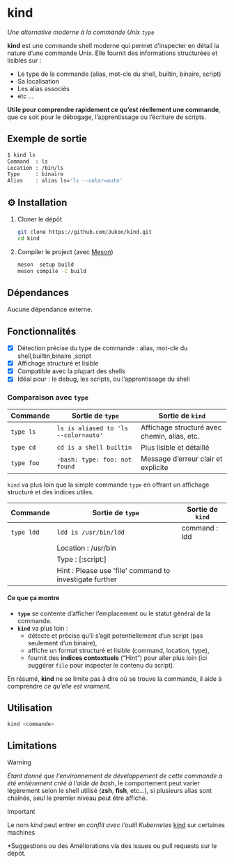 # kind 
_Une alternative moderne à la commande Unix `type`_

**kind** est une commande shell moderne qui permet d’inspecter en détail la nature d’une commande Unix. Elle fournit des informations structurées et lisibles sur :
* Le type de la commande (alias, mot-cle du shell, builtin, binaire, script)
* Sa localisation
* Les alias associés
* etc ... 

**Utile pour comprendre rapidement ce qu’est réellement une commande**, que ce soit pour le débogage, l’apprentissage ou l’écriture de scripts.
## Exemple de sortie 
```bash 
$ kind ls
Command  : ls  
Location : /bin/ls  
Type     : binaire  
Alias    : alias ls='ls --color=auto'
```

## ⚙️ Installation
1. Cloner le dépôt
   ```bash
   git clone https://github.com/Jukoo/kind.git
   cd kind
   ```
2. Compiler le project (avec [Meson](https://mesonbuild.com/)) 
   ```bash
   meson  setup build
   meson compile -C build
   ```

## Dépendances
Aucune dépendance externe.

## Fonctionnalités

- [x] Détection précise du type de commande : alias, mot-cle du shell,builtin,binaire ,script
- [x] Affichage structuré et lisible
- [x] Compatible avec la plupart des shells 
- [x] Idéal pour : le debug, les scripts, ou l’apprentissage du shell

### Comparaison avec `type` 

| Commande   | Sortie de `type`                     | Sortie de `kind`                             |
| ---------- | ------------------------------------ | -------------------------------------------- |
| `type ls`  | `ls is aliased to 'ls --color=auto'` | Affichage structuré avec chemin, alias, etc. |
| `type cd`  | `cd is a shell builtin`              | Plus lisible et détaillé                     |
| `type foo` | `-bash: type: foo: not found`        | Message d’erreur clair et explicite          |


`kind` va plus loin que la simple commande `type` en offrant un affichage structuré et des indices utiles.

| Commande   | Sortie de `type`            | Sortie de `kind`                                        |
|------------|-----------------------------|---------------------------------------------------------|
| `type ldd` | `ldd is /usr/bin/ldd`       |  command : ldd                                          |
|                                          |  Location : /usr/bin <is potentially a script>          |
|                                          |  Type : [:script:]                                      |
|                                          |  Hint : Please use 'file' command to investigate further|
                                          

#### Ce que ça montre

- **`type`** se contente d’afficher l’emplacement ou le statut général de la commande.
- **`kind`** va plus loin :
  - détecte et précise qu’il s’agit potentiellement d’un script (pas seulement d’un binaire),
  - affiche un format structuré et lisible (command, location, type),
  - fournit des **indices contextuels** (“Hint”) pour aller plus loin (ici suggérer `file` pour inspecter le contenu du script).

En résumé, **kind** ne se limite pas à dire *où* se trouve la commande, il aide à comprendre *ce qu’elle est vraiment*.


## Utilisation 

```bash
kind <commande> 
```

## Limitations
> [!WARNING]
> _Étant donné que l'environnement de développement de cette commande a été entièrement créé à l'aide de bash_,
> le comportement peut varier légèrement selon le shell utilisé (**zsh**, **fish**, etc...),
> si plusieurs alias sont chaînés, seul le premier niveau peut être affiché.

> [!IMPORTANT]
> Le nom *kind* peut entrer en *conflit avec l’outil Kubernetes* [kind](https://kind.sigs.k8s.io) sur certaines machines
>

*Suggestions ou des Améliorations via des issues ou pull requests sur le dépôt.
   
